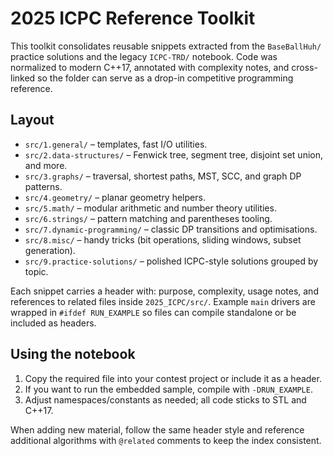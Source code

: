 # 2025 ICPC Reference Toolkit

This toolkit consolidates reusable snippets extracted from the `BaseBallHuh/` practice solutions and the legacy `ICPC-TRD/` notebook.  Code was normalized to modern C++17, annotated with complexity notes, and cross-linked so the folder can serve as a drop-in competitive programming reference.

## Layout
- `src/1.general/` – templates, fast I/O utilities.
- `src/2.data-structures/` – Fenwick tree, segment tree, disjoint set union, and more.
- `src/3.graphs/` – traversal, shortest paths, MST, SCC, and graph DP patterns.
- `src/4.geometry/` – planar geometry helpers.
- `src/5.math/` – modular arithmetic and number theory utilities.
- `src/6.strings/` – pattern matching and parentheses tooling.
- `src/7.dynamic-programming/` – classic DP transitions and optimisations.
- `src/8.misc/` – handy tricks (bit operations, sliding windows, subset generation).
- `src/9.practice-solutions/` – polished ICPC-style solutions grouped by topic.

Each snippet carries a header with: purpose, complexity, usage notes, and references to related files inside `2025_ICPC/src/`.  Example `main` drivers are wrapped in `#ifdef RUN_EXAMPLE` so files can compile standalone or be included as headers.

## Using the notebook
1. Copy the required file into your contest project or include it as a header.
2. If you want to run the embedded sample, compile with `-DRUN_EXAMPLE`.
3. Adjust namespaces/constants as needed; all code sticks to STL and C++17.

When adding new material, follow the same header style and reference additional algorithms with `@related` comments to keep the index consistent.
